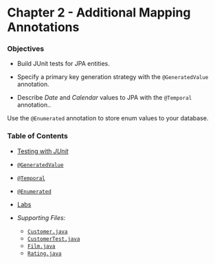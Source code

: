 # Chapter 2 - Additional Mapping Annotations
### Objectives
* Build JUnit tests for JPA entities.

* Specify a primary key generation strategy with the
`@GeneratedValue` annotation.

* Describe *Date* and *Calendar* values to JPA with the `@Temporal` annotation..

Use the `@Enumerated` annotation to store enum values to your database. 

### Table of Contents

* [Testing with *JUnit*](testing_junit.md)

* [`@GeneratedValue`](generated_value.md)

* [`@Temporal`](temporal.md)

* [`@Enumerated`](enumerated.md)

* [Labs](labs.md)

* *Supporting Files:*
  * [`Customer.java`](handsOn/Customer.java)
  * [`CustomerTest.java`](handsOn/CustomerTest.java)
  * [`Film.java`](handsOn/Film.java)
  * [`Rating.java`](handsOn/Rating.java)